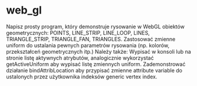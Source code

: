 # web_gl  
Napisz prosty program, który demonstruje rysowanie w WebGL obiektów geometrycznych: POINTS, LINE_STRIP, LINE_LOOP, LINES, TRIANGLE_STRIP, TRIANGLE_FAN, TRIANGLES. 
Zastosować zmienne uniform do ustalania pewnych parametrów rysowania (np. kolorów, przekształceń geometrycznych itp.) 
Należy także:
Wypisać w konsoli lub na stronie listę aktywnych atrybutów, analogicznie wykorzystać getActiveUniform aby wypisać listę zmiennych uniform. 
Zademonstrować działanie bindAttribLocation aby przypisać zmienne attribute variable do ustalonych przez użytkownika indeksów generic vertex index.

